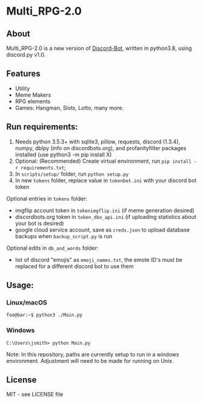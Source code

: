 
# Multi_RPG-2.0
## About
Multi_RPG-2.0 is a new version of [Discord-Bot](https://github.com/jdkennedy45/Discord-Bot), written in python3.8, using discord.py v1.0.

## Features
 - Utility
 - Meme Makers
 - RPG elements
 - Games: Hangman, Slots, Lotto, many more.

## Run requirements:
1. Needs python 3.5.3+ with sqlite3, pillow, requests, discord (1.3.4), numpy, dblpy (info on discordbots.org), and profanityfilter packages installed (use python3 -m pip install X)
2. Optional: (Recommended) Create virtual environment, run `pip install -r requirements.txt`;
3. In `scripts/setup/` folder, run `python setup.py`
4. In new `tokens` folder, replace value in `tokenbot.ini` with your discord bot token
 
Optional entries in `tokens` folder:
 - imgflip account token in `tokenimgflip.ini` (if meme generation desired)
 - discordbots.org token in `token_dbo_api.ini` (if uploading statistics about your bot is desired)
 - google cloud service account, save as `creds.json` to upload database backups when `backup_script.py` is run
 
Optional edits in `db_and_words` folder:
 - list of discord "emojis" as `emoji_names.txt`, the emote ID's must be replaced for a different discord bot to use them

## Usage:
### Linux/macOS
```console
foo@bar:~$ python3 ./Main.py 
```
### Windows
```console
C:\Users\jsmith> python Main.py
```

Note: In this repository, paths are currently setup to run in a windows environment. Adjustment will need to be made for running on Unix.

## License
MIT - see LICENSE file
